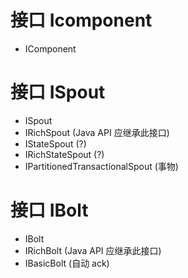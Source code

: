 # 接口 Icomponent

- IComponent

# 接口 ISpout

- ISpout
- IRichSpout (Java API 应继承此接口)
- IStateSpout (?)
- IRichStateSpout (?)
- IPartitionedTransactionalSpout (事物)

# 接口 IBolt

- IBolt
- IRichBolt (Java API 应继承此接口)
- IBasicBolt (自动 ack)